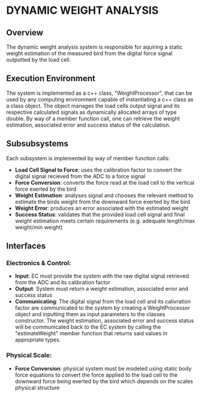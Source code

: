 # DYNAMIC WEIGHT ANALYSIS
## Overview
The dynamic weight analysis system is responsible for aquiring a static weight estimation of the measured bird from the digital force signal outputted by the load cell.

## Execution Environment
The system is implemented as a c++ class, "WeightProcessor", that can be used by any computing environment capable of instantiating a c++ class as a class object. The object manages the load cells output signal and its respective calculated signals as dynamically allocated arrays of type double. By way of a member function call, one can retrieve the weight estimation, associated error and success status of the calculation.

## Subsubsystems
Each subsystem is implemented by way of member function calls:
- **Load Cell Signal to Force**: uses the calibration factor to convert the digital signal recieved from the ADC to a force signal
- **Force Conversion**: converts the force read at the load cell to the vertical force exerted by the bird
- **Weight Estimation**: analyses signal and chooses the relevant method to estimate the birds weight from the downward force exerted by the bird
- **Weight Error**: produces an error associated with the estimated weight
- **Success Status**: validates that the provided load cell signal and final weight estimation meets certain requirements (e.g. adequate length/max weight/min weight)

## Interfaces

### Electronics & Control:

- **Input**: EC must provide the system with the raw digital signal retrieved from the ADC and its calibration factor
- **Output**: System must return a weight estimation, associated error and success status
- **Communicating**:
    The digital signal from the load cell and its calivration factor are communicated to the system by creating a WeightProcessor object and inputting them as input parameters to the classes constructor. The weight estimation, associated error and success status will be communicated back to the EC system by calling the "estimateWeight" member function that returns said values in appropriate types.

### Physical Scale:

- **Force Conversion**: physical system must be modeled using static body force equations to convert the force applied to the load cell to the downward force being exerted by the bird which depends on the scales physical structure

